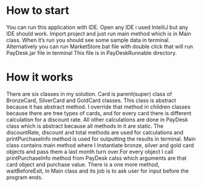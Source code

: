 # How to start
  You can run this application with IDE. Open any IDE i used IntelliJ but any IDE should work. Import project and just run main method which is in Main class. When it’s run you should see some sample data in terminal.
  Alternatively you can run MarketStore.bat file with double click that will run PayDesk.jar file in terminal This file is in PayDeskRunnable directory.

# How it works
  There are six classes in my solution. Card is parent(super) class of BronzeCard, SilverCard and GoldCard classes. This class is abstract because it has abstract method. I override that method in children classes because there are tree types of cards, and for every card there is different calculation for a discount rate.
  All other calculations are done in PayDesk class which is abstract because all methods in it are static. The discountRate, discount and total methods are used for calculations and printPurchaseInfo method is used for outputting the results in terminal.
  Main class contains main method where I instantiate bronze, silver and gold card objects and pass them a last month turn over.For every object I call printPurchaseInfo method from PayDesk calss which arguments are that card object and purchase value. There is a one more method, waitBeforeExit, in Main class and its job is to ask user for input before the program ends.
